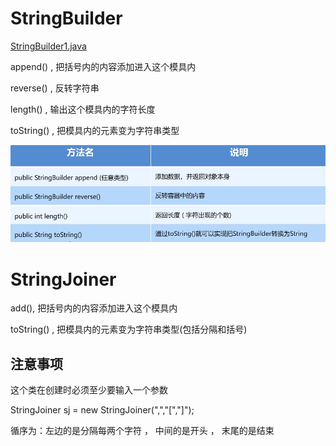 # StringBuilder

[StringBuilder1.java](StringBuilder1.java)

append() , 把括号内的内容添加进入这个模具内

reverse() ,  反转字符串

length() ,  输出这个模具内的字符长度

toString() ,  把模具内的元素变为字符串类型

![img.png](img.png)

# StringJoiner

add(), 把括号内的内容添加进入这个模具内

toString() ,  把模具内的元素变为字符串类型(包括分隔和括号)

## 注意事项

这个类在创建时必须至少要输入一个参数

StringJoiner sj = new StringJoiner(",","[","]");

循序为：左边的是分隔每两个字符 ， 中间的是开头 ， 末尾的是结束




